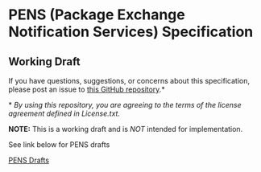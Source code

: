 # PENS (Package Exchange Notification Services) Specification

## Working Draft

If you have questions, suggestions, or concerns about this specification,
please post an issue to
[this GitHub repository](https://github.com/ADL-AICC/PENS).*

\* *By using this repository, you are agreeing to the terms of the license
agreement defined in License.txt.*

**NOTE:** This is a working draft and is _NOT_ intended for implementation.

See link below for PENS drafts

[PENS Drafts](https://github.com/ADL-AICC/PENS/releases)
